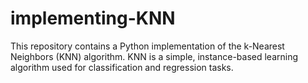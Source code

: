 # implementing-KNN
This repository contains a Python implementation of the k-Nearest Neighbors (KNN) algorithm. KNN is a simple, instance-based learning algorithm used for classification and regression tasks.
